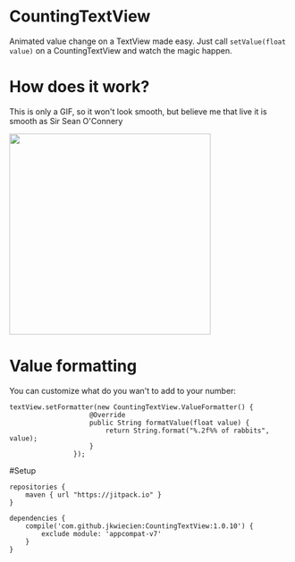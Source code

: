 # CountingTextView
Animated value change on a TextView made easy. Just call ```setValue(float value)``` on a CountingTextView and watch the magic happen.

# How does it work?

This is only a GIF, so it won't look smooth, but believe me that live it is smooth as Sir Sean O'Connery 

<img src="http://g.recordit.co/ID5SBXCvVM.gif" height="360" />

# Value formatting

You can customize what do you wan't to add to your number:
```
textView.setFormatter(new CountingTextView.ValueFormatter() {
                    @Override 
                    public String formatValue(float value) {
                        return String.format("%.2f%% of rabbits", value);
                    } 
                }); 
```

#Setup
```
repositories {
    maven { url "https://jitpack.io" }
}

dependencies {
    compile('com.github.jkwiecien:CountingTextView:1.0.10') {
        exclude module: 'appcompat-v7'
    }
}
```

